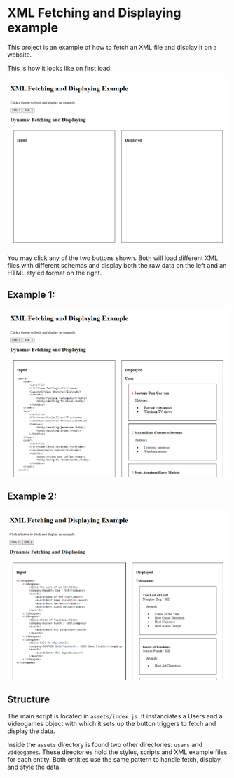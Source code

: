 # XML Fetching and Displaying example

This project is an example of how to fetch an XML file and display it on a website.

This is how it looks like on first load:

![first load](img/first-load.png)

You may click any of the two buttons shown. Both will load different XML files with different schemas
and display both the raw data on the left and an HTML styled format on the right.

## Example 1:

![example 1](img/example1.png)

## Example 2:

![example 2](img/example2.png)

## Structure

The main script is located in `assets/index.js`. It instanciates a Users and a Videogames object
with which it sets up the button triggers to fetch and display the data.

Inside the `assets` directory is found two other directories: `users` and `videogames`. These directories
hold the styles, scripts and XML example files for each entity. Both entities use the same pattern to handle
fetch, display, and style the data.

